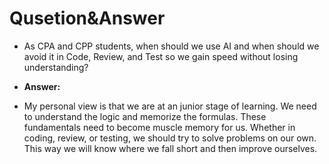 # **Qusetion&Answer**
- As CPA and CPP students, when should we use AI and when should we avoid it in Code, Review, and Test so we gain speed without losing understanding?

- **Answer:**
- My personal view is that we are at an junior stage of learning. We need to understand the logic and memorize the formulas. These fundamentals need to become muscle memory for us. Whether in coding, review, or testing, we should try to solve problems on our own. This way we will know where we fall short and then improve ourselves.
